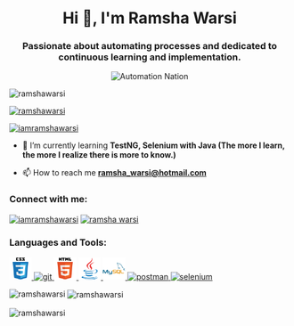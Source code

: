 <h1 align="center">Hi 👋, I'm Ramsha Warsi</h1>
<h3 align="center">Passionate about automating processes and dedicated to continuous learning and implementation.</h3>

<p align="center">
  <img src="https://github.com/WarsiRamsha/WarsiRamsha/assets/86947293/f8650121-416d-402b-92a3-cd789dd240a4" alt="Automation Nation" width="500">
</p>

<p align="left"> <img src="https://komarev.com/ghpvc/?username=ramshawarsi&label=Profile%20views&color=0e75b6&style=flat" alt="ramshawarsi" /> </p>

<p align="left"> <a href="https://github.com/ryo-ma/github-profile-trophy"><img src="https://github-profile-trophy.vercel.app/?username=ramshawarsi" alt="ramshawarsi" /></a> </p>

<p align="left"> <a href="https://twitter.com/iamramshawarsi" target="blank"><img src="https://img.shields.io/twitter/follow/iamramshawarsi?logo=twitter&style=for-the-badge" alt="iamramshawarsi" /></a> </p>

- 🌱 I’m currently learning **TestNG, Selenium with Java (The more I learn, the more I realize there is more to know.)**

- 📫 How to reach me **ramsha_warsi@hotmail.com**

<h3 align="left">Connect with me:</h3>
<p align="left">
<a href="https://twitter.com/iamramshawarsi" target="blank"><img align="center" src="https://raw.githubusercontent.com/rahuldkjain/github-profile-readme-generator/master/src/images/icons/Social/twitter.svg" alt="iamramshawarsi" height="30" width="40" /></a>
<a href="https://linkedin.com/in/ramsha warsi" target="blank"><img align="center" src="https://raw.githubusercontent.com/rahuldkjain/github-profile-readme-generator/master/src/images/icons/Social/linked-in-alt.svg" alt="ramsha warsi" height="30" width="40" /></a>
</p>

<h3 align="left">Languages and Tools:</h3>
<p align="left"> <a href="https://www.w3schools.com/css/" target="_blank" rel="noreferrer"> <img src="https://raw.githubusercontent.com/devicons/devicon/master/icons/css3/css3-original-wordmark.svg" alt="css3" width="40" height="40"/> </a> <a href="https://git-scm.com/" target="_blank" rel="noreferrer"> <img src="https://www.vectorlogo.zone/logos/git-scm/git-scm-icon.svg" alt="git" width="40" height="40"/> </a> <a href="https://www.w3.org/html/" target="_blank" rel="noreferrer"> <img src="https://raw.githubusercontent.com/devicons/devicon/master/icons/html5/html5-original-wordmark.svg" alt="html5" width="40" height="40"/> </a> <a href="https://www.java.com" target="_blank" rel="noreferrer"> <img src="https://raw.githubusercontent.com/devicons/devicon/master/icons/java/java-original.svg" alt="java" width="40" height="40"/> </a> <a href="https://www.mysql.com/" target="_blank" rel="noreferrer"> <img src="https://raw.githubusercontent.com/devicons/devicon/master/icons/mysql/mysql-original-wordmark.svg" alt="mysql" width="40" height="40"/> </a> <a href="https://postman.com" target="_blank" rel="noreferrer"> <img src="https://www.vectorlogo.zone/logos/getpostman/getpostman-icon.svg" alt="postman" width="40" height="40"/> </a> <a href="https://www.selenium.dev" target="_blank" rel="noreferrer"> <img src="https://raw.githubusercontent.com/detain/svg-logos/780f25886640cef088af994181646db2f6b1a3f8/svg/selenium-logo.svg" alt="selenium" width="40" height="40"/> </a> </p>

<p><img align="left" src="https://github-readme-stats.vercel.app/api/top-langs?username=ramshawarsi&show_icons=true&locale=en&layout=compact" alt="ramshawarsi" /></p>

<p>&nbsp;<img align="center" src="https://github-readme-stats.vercel.app/api?username=ramshawarsi&show_icons=true&locale=en" alt="ramshawarsi" /></p>

<p><img align="center" src="https://github-readme-streak-stats.herokuapp.com/?user=ramshawarsi&" alt="ramshawarsi" /></p>
